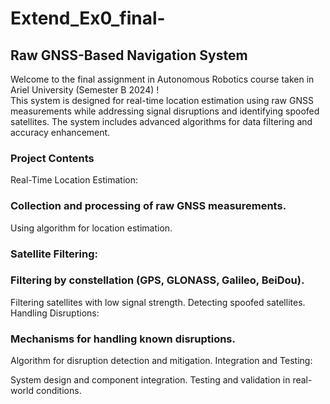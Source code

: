 # Extend_Ex0_final-

## Raw GNSS-Based Navigation System
Welcome to the final assignment in Autonomous Robotics course taken in Ariel University (Semester B 2024) ! <br>
This system is designed for real-time location estimation using raw GNSS measurements while addressing signal disruptions and identifying spoofed satellites. The system includes advanced algorithms for data filtering and accuracy enhancement.

### Project Contents
Real-Time Location Estimation:

### Collection and processing of raw GNSS measurements.
Using algorithm for location estimation.

### Satellite Filtering:

### Filtering by constellation (GPS, GLONASS, Galileo, BeiDou).
Filtering satellites with low signal strength.
Detecting spoofed satellites.
Handling Disruptions:

### Mechanisms for handling known disruptions.
Algorithm for disruption detection and mitigation.
Integration and Testing:

System design and component integration.
Testing and validation in real-world conditions.
